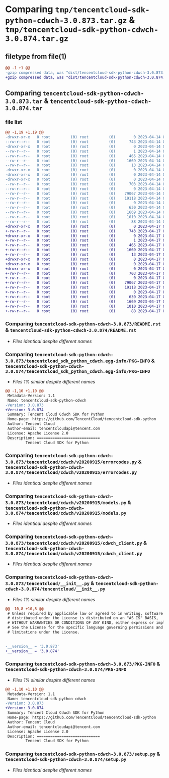 # Comparing `tmp/tencentcloud-sdk-python-cdwch-3.0.873.tar.gz` & `tmp/tencentcloud-sdk-python-cdwch-3.0.874.tar.gz`

## filetype from file(1)

```diff
@@ -1 +1 @@
-gzip compressed data, was "dist/tencentcloud-sdk-python-cdwch-3.0.873.tar", last modified: Fri Apr 14 00:24:19 2023, max compression
+gzip compressed data, was "dist/tencentcloud-sdk-python-cdwch-3.0.874.tar", last modified: Mon Apr 17 00:23:47 2023, max compression
```

## Comparing `tencentcloud-sdk-python-cdwch-3.0.873.tar` & `tencentcloud-sdk-python-cdwch-3.0.874.tar`

### file list

```diff
@@ -1,19 +1,19 @@
-drwxr-xr-x   0 root         (0) root         (0)        0 2023-04-14 00:24:19.000000 tencentcloud-sdk-python-cdwch-3.0.873/
--rw-r--r--   0 root         (0) root         (0)      743 2023-04-14 00:24:19.000000 tencentcloud-sdk-python-cdwch-3.0.873/README.rst
-drwxr-xr-x   0 root         (0) root         (0)        0 2023-04-14 00:24:19.000000 tencentcloud-sdk-python-cdwch-3.0.873/tencentcloud_sdk_python_cdwch.egg-info/
--rw-r--r--   0 root         (0) root         (0)        1 2023-04-14 00:24:19.000000 tencentcloud-sdk-python-cdwch-3.0.873/tencentcloud_sdk_python_cdwch.egg-info/dependency_links.txt
--rw-r--r--   0 root         (0) root         (0)      465 2023-04-14 00:24:19.000000 tencentcloud-sdk-python-cdwch-3.0.873/tencentcloud_sdk_python_cdwch.egg-info/SOURCES.txt
--rw-r--r--   0 root         (0) root         (0)     1669 2023-04-14 00:24:19.000000 tencentcloud-sdk-python-cdwch-3.0.873/tencentcloud_sdk_python_cdwch.egg-info/PKG-INFO
--rw-r--r--   0 root         (0) root         (0)       13 2023-04-14 00:24:19.000000 tencentcloud-sdk-python-cdwch-3.0.873/tencentcloud_sdk_python_cdwch.egg-info/top_level.txt
-drwxr-xr-x   0 root         (0) root         (0)        0 2023-04-14 00:24:19.000000 tencentcloud-sdk-python-cdwch-3.0.873/tencentcloud/
-drwxr-xr-x   0 root         (0) root         (0)        0 2023-04-14 00:24:19.000000 tencentcloud-sdk-python-cdwch-3.0.873/tencentcloud/cdwch/
-drwxr-xr-x   0 root         (0) root         (0)        0 2023-04-14 00:24:19.000000 tencentcloud-sdk-python-cdwch-3.0.873/tencentcloud/cdwch/v20200915/
--rw-r--r--   0 root         (0) root         (0)      703 2023-04-14 00:24:19.000000 tencentcloud-sdk-python-cdwch-3.0.873/tencentcloud/cdwch/v20200915/errorcodes.py
--rw-r--r--   0 root         (0) root         (0)        0 2023-04-14 00:24:19.000000 tencentcloud-sdk-python-cdwch-3.0.873/tencentcloud/cdwch/v20200915/__init__.py
--rw-r--r--   0 root         (0) root         (0)    79067 2023-04-14 00:24:19.000000 tencentcloud-sdk-python-cdwch-3.0.873/tencentcloud/cdwch/v20200915/models.py
--rw-r--r--   0 root         (0) root         (0)    19118 2023-04-14 00:24:19.000000 tencentcloud-sdk-python-cdwch-3.0.873/tencentcloud/cdwch/v20200915/cdwch_client.py
--rw-r--r--   0 root         (0) root         (0)        0 2023-04-14 00:24:19.000000 tencentcloud-sdk-python-cdwch-3.0.873/tencentcloud/cdwch/__init__.py
--rw-r--r--   0 root         (0) root         (0)      630 2023-04-14 00:24:19.000000 tencentcloud-sdk-python-cdwch-3.0.873/tencentcloud/__init__.py
--rw-r--r--   0 root         (0) root         (0)     1669 2023-04-14 00:24:19.000000 tencentcloud-sdk-python-cdwch-3.0.873/PKG-INFO
--rw-r--r--   0 root         (0) root         (0)     1010 2023-04-14 00:24:19.000000 tencentcloud-sdk-python-cdwch-3.0.873/setup.py
--rw-r--r--   0 root         (0) root         (0)       88 2023-04-14 00:24:19.000000 tencentcloud-sdk-python-cdwch-3.0.873/setup.cfg
+drwxr-xr-x   0 root         (0) root         (0)        0 2023-04-17 00:23:47.000000 tencentcloud-sdk-python-cdwch-3.0.874/
+-rw-r--r--   0 root         (0) root         (0)      743 2023-04-17 00:23:47.000000 tencentcloud-sdk-python-cdwch-3.0.874/README.rst
+drwxr-xr-x   0 root         (0) root         (0)        0 2023-04-17 00:23:47.000000 tencentcloud-sdk-python-cdwch-3.0.874/tencentcloud_sdk_python_cdwch.egg-info/
+-rw-r--r--   0 root         (0) root         (0)        1 2023-04-17 00:23:47.000000 tencentcloud-sdk-python-cdwch-3.0.874/tencentcloud_sdk_python_cdwch.egg-info/dependency_links.txt
+-rw-r--r--   0 root         (0) root         (0)      465 2023-04-17 00:23:47.000000 tencentcloud-sdk-python-cdwch-3.0.874/tencentcloud_sdk_python_cdwch.egg-info/SOURCES.txt
+-rw-r--r--   0 root         (0) root         (0)     1669 2023-04-17 00:23:47.000000 tencentcloud-sdk-python-cdwch-3.0.874/tencentcloud_sdk_python_cdwch.egg-info/PKG-INFO
+-rw-r--r--   0 root         (0) root         (0)       13 2023-04-17 00:23:47.000000 tencentcloud-sdk-python-cdwch-3.0.874/tencentcloud_sdk_python_cdwch.egg-info/top_level.txt
+drwxr-xr-x   0 root         (0) root         (0)        0 2023-04-17 00:23:47.000000 tencentcloud-sdk-python-cdwch-3.0.874/tencentcloud/
+drwxr-xr-x   0 root         (0) root         (0)        0 2023-04-17 00:23:47.000000 tencentcloud-sdk-python-cdwch-3.0.874/tencentcloud/cdwch/
+drwxr-xr-x   0 root         (0) root         (0)        0 2023-04-17 00:23:47.000000 tencentcloud-sdk-python-cdwch-3.0.874/tencentcloud/cdwch/v20200915/
+-rw-r--r--   0 root         (0) root         (0)      703 2023-04-17 00:23:47.000000 tencentcloud-sdk-python-cdwch-3.0.874/tencentcloud/cdwch/v20200915/errorcodes.py
+-rw-r--r--   0 root         (0) root         (0)        0 2023-04-17 00:23:47.000000 tencentcloud-sdk-python-cdwch-3.0.874/tencentcloud/cdwch/v20200915/__init__.py
+-rw-r--r--   0 root         (0) root         (0)    79067 2023-04-17 00:23:47.000000 tencentcloud-sdk-python-cdwch-3.0.874/tencentcloud/cdwch/v20200915/models.py
+-rw-r--r--   0 root         (0) root         (0)    19118 2023-04-17 00:23:47.000000 tencentcloud-sdk-python-cdwch-3.0.874/tencentcloud/cdwch/v20200915/cdwch_client.py
+-rw-r--r--   0 root         (0) root         (0)        0 2023-04-17 00:23:47.000000 tencentcloud-sdk-python-cdwch-3.0.874/tencentcloud/cdwch/__init__.py
+-rw-r--r--   0 root         (0) root         (0)      630 2023-04-17 00:23:47.000000 tencentcloud-sdk-python-cdwch-3.0.874/tencentcloud/__init__.py
+-rw-r--r--   0 root         (0) root         (0)     1669 2023-04-17 00:23:47.000000 tencentcloud-sdk-python-cdwch-3.0.874/PKG-INFO
+-rw-r--r--   0 root         (0) root         (0)     1010 2023-04-17 00:23:47.000000 tencentcloud-sdk-python-cdwch-3.0.874/setup.py
+-rw-r--r--   0 root         (0) root         (0)       88 2023-04-17 00:23:47.000000 tencentcloud-sdk-python-cdwch-3.0.874/setup.cfg
```

### Comparing `tencentcloud-sdk-python-cdwch-3.0.873/README.rst` & `tencentcloud-sdk-python-cdwch-3.0.874/README.rst`

 * *Files identical despite different names*

### Comparing `tencentcloud-sdk-python-cdwch-3.0.873/tencentcloud_sdk_python_cdwch.egg-info/PKG-INFO` & `tencentcloud-sdk-python-cdwch-3.0.874/tencentcloud_sdk_python_cdwch.egg-info/PKG-INFO`

 * *Files 1% similar despite different names*

```diff
@@ -1,10 +1,10 @@
 Metadata-Version: 1.1
 Name: tencentcloud-sdk-python-cdwch
-Version: 3.0.873
+Version: 3.0.874
 Summary: Tencent Cloud Cdwch SDK for Python
 Home-page: https://github.com/TencentCloud/tencentcloud-sdk-python
 Author: Tencent Cloud
 Author-email: tencentcloudapi@tencent.com
 License: Apache License 2.0
 Description: ============================
         Tencent Cloud SDK for Python
```

### Comparing `tencentcloud-sdk-python-cdwch-3.0.873/tencentcloud/cdwch/v20200915/errorcodes.py` & `tencentcloud-sdk-python-cdwch-3.0.874/tencentcloud/cdwch/v20200915/errorcodes.py`

 * *Files identical despite different names*

### Comparing `tencentcloud-sdk-python-cdwch-3.0.873/tencentcloud/cdwch/v20200915/models.py` & `tencentcloud-sdk-python-cdwch-3.0.874/tencentcloud/cdwch/v20200915/models.py`

 * *Files identical despite different names*

### Comparing `tencentcloud-sdk-python-cdwch-3.0.873/tencentcloud/cdwch/v20200915/cdwch_client.py` & `tencentcloud-sdk-python-cdwch-3.0.874/tencentcloud/cdwch/v20200915/cdwch_client.py`

 * *Files identical despite different names*

### Comparing `tencentcloud-sdk-python-cdwch-3.0.873/tencentcloud/__init__.py` & `tencentcloud-sdk-python-cdwch-3.0.874/tencentcloud/__init__.py`

 * *Files 1% similar despite different names*

```diff
@@ -10,8 +10,8 @@
 # Unless required by applicable law or agreed to in writing, software
 # distributed under the License is distributed on an "AS IS" BASIS,
 # WITHOUT WARRANTIES OR CONDITIONS OF ANY KIND, either express or implied.
 # See the License for the specific language governing permissions and
 # limitations under the License.
 
 
-__version__ = '3.0.873'
+__version__ = '3.0.874'
```

### Comparing `tencentcloud-sdk-python-cdwch-3.0.873/PKG-INFO` & `tencentcloud-sdk-python-cdwch-3.0.874/PKG-INFO`

 * *Files 1% similar despite different names*

```diff
@@ -1,10 +1,10 @@
 Metadata-Version: 1.1
 Name: tencentcloud-sdk-python-cdwch
-Version: 3.0.873
+Version: 3.0.874
 Summary: Tencent Cloud Cdwch SDK for Python
 Home-page: https://github.com/TencentCloud/tencentcloud-sdk-python
 Author: Tencent Cloud
 Author-email: tencentcloudapi@tencent.com
 License: Apache License 2.0
 Description: ============================
         Tencent Cloud SDK for Python
```

### Comparing `tencentcloud-sdk-python-cdwch-3.0.873/setup.py` & `tencentcloud-sdk-python-cdwch-3.0.874/setup.py`

 * *Files identical despite different names*

